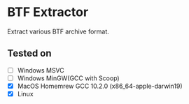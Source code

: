 # BTF Extractor
Extract various BTF archive format.

## Tested on
- [ ] Windows MSVC
- [ ] Windows MinGW(GCC with Scoop)
- [x] MacOS Homemrew GCC 10.2.0 (x86_64-apple-darwin19)
- [x] Linux
